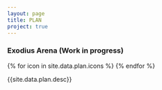 ```yaml
---
layout: page
title: PLAN
project: true
---
```

<div class="header">
    <h3>Exodius Arena (Work in progress)</h3>
    <div class="icons">
        {% for icon in site.data.plan.icons %}
            <i class="{{icon}}"></i>
        {% endfor %}
    </div>
</div>
<div class="content">
    <p>{{site.data.plan.desc}}</p>
</div>
